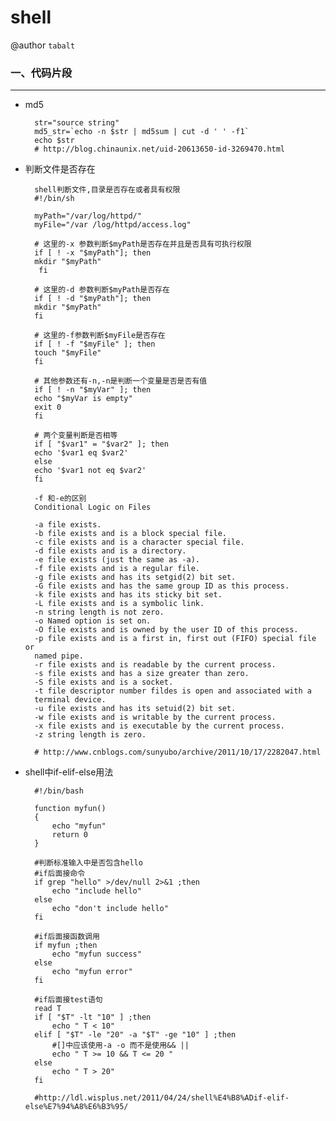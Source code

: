 # shell

@author `tabalt`

### 一、代码片段

----------

* md5

        str="source string"
        md5_str=`echo -n $str | md5sum | cut -d ' ' -f1`
        echo $str
        # http://blog.chinaunix.net/uid-20613650-id-3269470.html

* 判断文件是否存在

        shell判断文件,目录是否存在或者具有权限 
        #!/bin/sh 
        
        myPath="/var/log/httpd/" 
        myFile="/var /log/httpd/access.log" 
        
        # 这里的-x 参数判断$myPath是否存在并且是否具有可执行权限 
        if [ ! -x "$myPath"]; then 
        mkdir "$myPath" 
         fi 
         
        # 这里的-d 参数判断$myPath是否存在 
        if [ ! -d "$myPath"]; then 
        mkdir "$myPath" 
        fi 
        
        # 这里的-f参数判断$myFile是否存在 
        if [ ! -f "$myFile" ]; then 
        touch "$myFile" 
        fi 
        
        # 其他参数还有-n,-n是判断一个变量是否是否有值 
        if [ ! -n "$myVar" ]; then 
        echo "$myVar is empty" 
        exit 0 
        fi 
        
        # 两个变量判断是否相等 
        if [ "$var1" = "$var2" ]; then 
        echo '$var1 eq $var2' 
        else 
        echo '$var1 not eq $var2' 
        fi 

        -f 和-e的区别 
        Conditional Logic on Files 

        -a file exists. 
        -b file exists and is a block special file. 
        -c file exists and is a character special file. 
        -d file exists and is a directory. 
        -e file exists (just the same as -a). 
        -f file exists and is a regular file. 
        -g file exists and has its setgid(2) bit set. 
        -G file exists and has the same group ID as this process. 
        -k file exists and has its sticky bit set. 
        -L file exists and is a symbolic link. 
        -n string length is not zero. 
        -o Named option is set on. 
        -O file exists and is owned by the user ID of this process. 
        -p file exists and is a first in, first out (FIFO) special file or 
        named pipe. 
        -r file exists and is readable by the current process. 
        -s file exists and has a size greater than zero. 
        -S file exists and is a socket. 
        -t file descriptor number fildes is open and associated with a 
        terminal device. 
        -u file exists and has its setuid(2) bit set. 
        -w file exists and is writable by the current process. 
        -x file exists and is executable by the current process. 
        -z string length is zero.       

        # http://www.cnblogs.com/sunyubo/archive/2011/10/17/2282047.html

* shell中if-elif-else用法

        #!/bin/bash 

        function myfun()
        {
            echo "myfun"
            return 0
        }

        #判断标准输入中是否包含hello
        #if后面接命令
        if grep "hello" >/dev/null 2>&1 ;then
            echo "include hello"
        else
            echo "don't include hello"
        fi

        #if后面接函数调用
        if myfun ;then
            echo "myfun success"
        else
            echo "myfun error"
        fi

        #if后面接test语句 
        read T
        if [ "$T" -lt "10" ] ;then 
            echo " T < 10"
        elif [ "$T" -le "20" -a "$T" -ge "10" ] ;then 
            #[]中应该使用-a -o 而不是使用&& ||
            echo " T >= 10 && T <= 20 "
        else 
            echo " T > 20"
        fi

        #http://ldl.wisplus.net/2011/04/24/shell%E4%B8%ADif-elif-else%E7%94%A8%E6%B3%95/